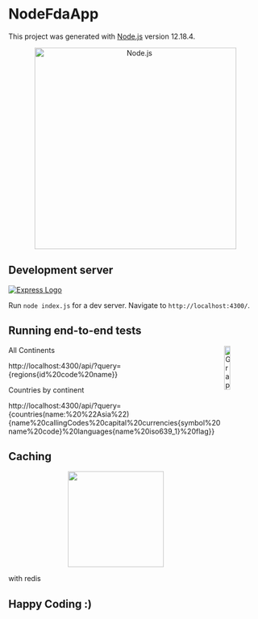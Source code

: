 # NodeFdaApp

This project was generated with [Node.js](https://github.com/nodejs/node) version 12.18.4.

<!--lint disable no-literal-urls-->
<p align="center">
  <a href="https://nodejs.org/">
    <img
      alt="Node.js"
      src="https://nodejs.org/static/images/logo-light.svg"
      width="400"
    />
  </a>
</p>

## Development server

[![Express Logo](https://i.cloudup.com/zfY6lL7eFa-3000x3000.png)](http://expressjs.com/)

Run `node index.js` for a dev server. Navigate to `http://localhost:4300/`. 

## Running end-to-end tests

<a target="_blank" rel="noopener noreferrer" href="/graphql/graphql-spec/blob/master/resources/GraphQL%20Logo.svg"><img alt="GraphQL Logo" align="right" src="/graphql/graphql-spec/raw/master/resources/GraphQL%20Logo.svg" width="15%" style="max-width:100%;"></a>

All Continents

http://localhost:4300/api/?query={regions{id%20code%20name}}


Countries by continent

http://localhost:4300/api/?query={countries(name:%20%22Asia%22){name%20callingCodes%20capital%20currencies{symbol%20name%20code}%20languages{name%20iso639_1}%20flag}}


## Caching

<p align="center">
    <a href="https://github.com/noderedis/node-redis/">
        <img width="190px" src="https://camo.githubusercontent.com/749fafd7841fda602fd674caea2e42eaa16d5a97/68747470733a2f2f7374617469632e696e766572746173652e696f2f6173736574732f6e6f64655f72656469735f6c6f676f2e706e67" data-canonical-src="https://static.invertase.io/assets/node_redis_logo.png" style="max-width:100%;">
    </a>
    </p>

with redis 

## Happy Coding :)
